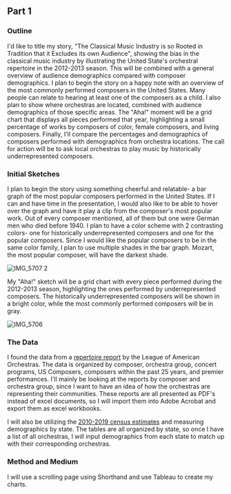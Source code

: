 ## Part 1
### Outline 
I'd like to title my story, "The Classical Music Industry is so Rooted in Tradition that it Excludes its own Audience", showing the bias in the classical music industry by illustrating the United State's orchestral repertoire in the 2012-2013 season. This will be combined with a general overview of audience demographics compared with composer demographics. I plan to begin the story on a happy note with an overview of the most commonly performed composers in the United States. Many people can relate to hearing at least one of the composers as a child. I also plan to show where orchestras are located, combined with audience demographics of those specific areas. The "Aha!" moment will be a grid chart that displays all pieces performed that year, highlighting a small percentage of works by composers of color, female composers, and living composers. Finally, I'll compare the percentages and demographics of composers performed with demographics from orchestra locations. The call for action will be to ask local orchestras to play music by historically underrepresented composers. 

### Initial Sketches 
I plan to begin the story using something cheerful and relatable- a bar graph of the most popular composers performed in the United States. If I can and have time in the presentation, I would also like to be able to hover over the graph and have it play a clip from the composer's most popular work. Out of every composer mentioned, all of them but one were German men who died before 1940. I plan to have a color scheme with 2 contrasting colors- one for historically underrepresented composers and one for the popular composers. Since I would like the popular composers to be in the same color family, I plan to use multiple shades in the bar graph. Mozart, the most popular composer, will have the darkest shade. 

![IMG_5707 2](https://user-images.githubusercontent.com/89738442/137232808-96bba3b7-acd6-41f0-b86e-45e5c5c9347c.jpg)



My "Aha!" sketch will be a grid chart with every piece performed during the 2012-2013 season, highlighting the ones performed by underrepresented composers. The historically underrepresented composers will be shown in a bright color, while the most commonly performed composers will be in gray. 

![IMG_5706](https://user-images.githubusercontent.com/89738442/137232818-29fd638b-0a16-4d87-a24d-d82fd83cb1e5.jpg)




### The Data
I found the data from a [repertoire report](https://americanorchestras.org/orchestra-repertoire-report-orr-2012-2013/) by the League of American Orchestras. The data is organized by composer, orchestra group, concert programs, US Composers, composers within the past 25 years, and premier performances. I'll mainly be looking at the reports by composer and orchestra group, since I want to have an idea of how the orchestras are representing their communities. These reports are all presented as PDF's instead of excel documents, so I will import them into Adobe Acrobat and export them as excel workbooks. 

I will also be utilizing the [2010-2019 census estimates](https://www.census.gov/data/tables/time-series/demo/popest/2010s-state-detail.html) and measuring demographics by state. The tables are all organized by state, so once I have a list of all orchestras, I will input demographics from each state to match up with their corresponding orchestras. 

### Method and Medium
I will use a scrolling page using Shorthand and use Tableau to create my charts. 

